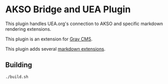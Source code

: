 # AKSO Bridge and UEA Plugin
This plugin handles UEA.org's connection to AKSO and specific markdown rendering extensions.

This plugin is an extension for [Grav CMS](http://github.com/getgrav/grav).

This plugin adds several [markdown extensions](markdown.md).

## Building
```sh
./build.sh
```
